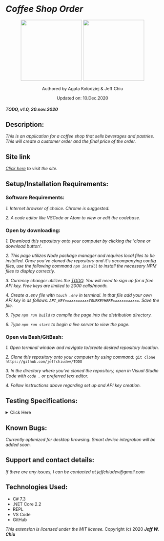 # _Coffee Shop Order_

<div align="center">
<img src="https://github.com/jeffchiudev.png" width="200px" height="auto" >
<img src="https://github.com/agatakolohe.png" width="200px" height="auto" >
</div>
<p align="center">Authored by Agata Kolodziej & Jeff Chiu</p>
<p align="center">Updated on: 10.Dec.2020</p>

#### _TODO, v1.0, 20.nov.2020_

## Description:

_This is an application for a coffee shop that sells beverages and pastries.  This will create a customer order and the final price of the order._

## Site link

_[Click here](https://github.com/jeffchiudev/CoffeeShop.Solutions-cs-practice) to visit the site._


## Setup/Installation Requirements:

### Software Requirements:

_1. Internet browser of choice. Chrome is suggested._

_2. A code editor like VSCode or Atom to view or edit the codebase._


### Open by downloading:

_1. Download [this](https://jeffchiudev.github.io/TODOexample-repo/) repository onto your computer by clicking the 'clone or download button'._

_2. This page utilizes Node package manager and requires local files to be installed. Once you've cloned the repository and it's accompanying config files, use the following command `npm install` to install the necessary NPM files to display correctly._

_3. Currency changer utilizes the [TODO](https://www.TODO.com/). You will need to sign up for a free API key.  Free keys are limited to 2000 calls/month._

_4. Create a .env file with `touch .env` in terminal. In that file add your own API key in as follows: `API_KEY=xxxxxxxxxxYOURKEYHERExxxxxxxxxxxx`. Save the file._

_5. Type `npm run build` to compile the page into the distribution directory._

_6. Type `npm run start` to begin a live server to view the page._

### Open via Bash/GitBash:

_1. Open terminal window and navigate to/create desired repository location._

_2. Clone this repository onto your computer by using command:_
`git clone https://github.com/jeffchiudev/TODO`

_3. In the directory where you've cloned the repository, open in Visual Studio Code with `code .` or preferred text editor._

_4. Follow instructions above regarding set up and API key creation._

## Testing Specifications:

<details><summary>Click Here</summary>
<p>

| Description | Input | Ouput |
| :---------- | :---- | :---- |
| Beverages |||
| should correctly instantiate beverage object with beverage constructor |||
| Food |||
| should correctly instantiate food object with food constructor |||

</p>
</details>

## Known Bugs:

_Currently optimized for desktop browsing.  Smart device integration will be added soon._

## Support and contact details:

_If there are any issues, I can be contacted at jeffchiudev@gmail.com_


## Technologies Used:

- C# 7.3
- .NET Core 2.2
- REPL
- VS Code
- GitHub

_This extension is licensed under the MIT license._
Copyright (c) 2020 **_Jeff W. Chiu_** 